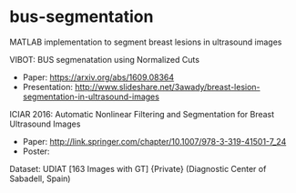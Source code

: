 # bus-segmentation
MATLAB implementation to segment breast lesions in ultrasound images

VIBOT: BUS segmenatation using Normalized Cuts
- Paper: https://arxiv.org/abs/1609.08364
- Presentation: http://www.slideshare.net/3awady/breast-lesion-segmentation-in-ultrasound-images



ICIAR 2016: Automatic Nonlinear Filtering and Segmentation for Breast Ultrasound Images
- Paper: http://link.springer.com/chapter/10.1007/978-3-319-41501-7_24
- Poster: 

Dataset: UDIAT [163 Images with GT] {Private} (Diagnostic Center of Sabadell, Spain)
